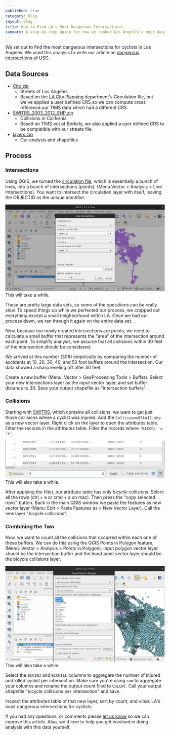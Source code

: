 ```yaml
---
published: true
category: blog
layout: blog
title: How to Find LA's Most Dangerous Intersections
summary: A step-by-step guide for how we ranked Los Angeles's most dangerous intersections for cyclists using publicly available data.
---
```


We set out to find the most dangerous intersections for cyclists in Los
Angeles. We used this analysis to write our article on [dangerous intersections
of USC](/blog/2015/09/01/dangerous-intersections-of-usc/).

Data Sources <a name="data-sources"></a>
------------

 * [<i class="fa fa-file"></i> Circ.zip](https://s3-us-west-1.amazonaws.com/collision-la/data/2015-08-13-dangerous-intersections-how-to/Circ.zip)
   * Streets of Los Angeles
   * Based on the [LA City
     Planning](http://planning.lacity.org/mapgallery/mapgallery_gisdata/mapgallerydata.htm)
     department's Circulation file, but we've applied a user defined CRS so we can
     compute cross reference our TIMS data which had a different CRS.
 * [<i class="fa fa-file"></i> SWITRS_2003_2012_SHP.zip](https://s3-us-west-1.amazonaws.com/collision-la/data/2015-08-13-dangerous-intersections-how-to/SWITRS_2003_2012_SHP.zip) 
   * Collisions in California
   * Based on TIMS out of Berkely, we also applied a user defined CRS to be
   compatible with our streets file.
 * [<i class="fa fa-file"></i> layers.zip](https://s3-us-west-1.amazonaws.com/collision-la/data/2015-08-13-dangerous-intersections-how-to/layers.zip)
   * Our analysis and shapefiles

Process
-------


### Intersections

Using QGIS, we turned the [circulation file](#data-sources), which is
essentially a bunch of lines, into a bunch of intersections (points).
(Menu:Vector > Analysis > Line Intersections). You want to intersect the
circulation layer with itself, leaving the OBJECTID as the unique identifier.

<div>
  <img class='fullscreen-article-image'
       alt='Screenshot of QGIS intersecting streets layer with itself'
       src='/media/QGIS - streets to intersections.jpg' />
  <div class='article-caption'>
    This will take a while.
  </div>
</div>

These are pretty large data sets, so some of the operations can be
really slow. To speed things up while we perfected our process, we
cropped out everything except a small neighborhood within LA. Once we
had our process down, we ran through it again on the entire data set.

Now, because our newly created intersections are points, we need to calculate a
small buffer that represents the "area" of the intersection around each point.
To simplify analysis, we assume that all collisions within 30 feet of the
intersection should be considered.

We arrived at this number (30ft) empirically by comparing the number of
accidents at 10, 20, 30, 40, and 50 foot buffers around the intersection. Our
data showed a sharp leveling off after 30 feet.

Create a new buffer (Menu: Vector > GeoProcessing Tools > Buffer).
Select your new intersections layer as the input vector layer, and set
buffer distance to 30. Save your output shapefile as "intersection
buffers".

### Collisions

Starting with [SWITRS](#data-sources), which contains all collisions, we want
to get just those collisions where a cyclist was injured. Add the
`Collisions03to12.shp` as a new vector layer. Right click on the layer to open
the attributes table. Filter the records in the attributes table. Filter the
records where `'BICCOL' = 'Y'`.

<div>
  <img class='fullscreen-article-image'
       alt='Screenshot of QGIS attributes table filtering "BICCOL = Y"'
       src='/media/QGIS - filter for bicycle collisions.jpg' />
  <div class='article-caption'>
    This will also take a while.
  </div>
</div>

After applying the filter, our attribute table has only *bicycle* collisions.
Select all the rows (ctrl + a or cmd + a on mac).  Then press the "copy
selected rows" button. Back in the main QGIS window we paste the features as
new vector layer (Menu: Edit > Paste Features as > New Vector Layer). Call the
new layer "bicycle collisions".

### Combining the Two

Now, we want to count all the collisions that occurred within each one of these
buffers. We can do this using the QGIS Points in Polygon feature,
(Menu: Vector > Analysis > Points in Polygon). Input polygon vector layer
should be the intersection buffer and the Input point vector layer should be
the bicycle collisions layer.

<div>
  <img class='fullscreen-article-image'
       alt='Screenshot of QGIS Count Points in Polygon dialog'
       src='/media/QGIS - collisions per intersection.jpg' />
  <div class='article-caption'>
    This will also take a while.
  </div>
</div>

Select the `BICINJ` and `BICKILL` columns to aggregate the number of injured
and killed cyclist per intersection. Make sure you're using `sum` to aggregate
your columns and rename the output count filed to `COLCNT`. Call your output
shapefile "bicycle collisions per intersection" and save.

Inspect the attributes table of that new layer, sort by count, and *viola*.
LA's most dangerous intersections for cyclists.

If you had any questions, or comments please
<a href="mailto:info@jackpine.me">let us know</a>
so we can improve this article. Also, we'd love to help you get involved
in doing analysis with this data yourself.

